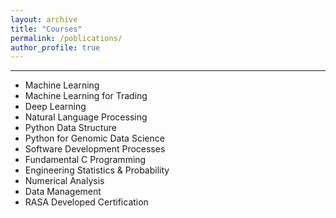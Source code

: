 ```yaml
---
layout: archive
title: "Courses"
permalink: /poblications/
author_profile: true
---
```


__________

* Machine Learning	
* Machine Learning for Trading
* Deep Learning
* Natural Language Processing
* Python Data Structure
* Python for Genomic Data Science
* Software Development Processes	
* Fundamental C Programming	
* Engineering Statistics & Probability
* Numerical Analysis
* Data Management
* RASA Developed Certification

